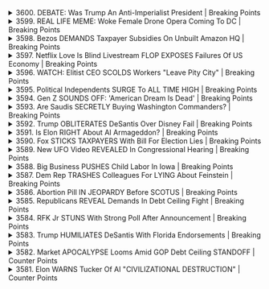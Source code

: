 <details>
<summary>3600. DEBATE: Was Trump An Anti-Imperialist President | Breaking Points</summary><br>

<a href="https://www.youtube.com/watch?v=Il1sfT7ptCo" target="_blank">
    <img src="https://img.youtube.com/vi/Il1sfT7ptCo/maxresdefault.jpg" 
        alt="[Youtube]" width="200">
</a>

# DEBATE: Was Trump An Anti-Imperialist President | Breaking Points


</details>

<details>
<summary>3599. REAL LIFE MEME: Woke Female Drone Opera Coming To DC | Breaking Points</summary><br>

<a href="https://www.youtube.com/watch?v=MDR91pdwIUo" target="_blank">
    <img src="https://img.youtube.com/vi/MDR91pdwIUo/maxresdefault.jpg" 
        alt="[Youtube]" width="200">
</a>

# REAL LIFE MEME: Woke Female Drone Opera Coming To DC | Breaking Points


</details>

<details>
<summary>3598. Bezos DEMANDS Taxpayer Subsidies On Unbuilt Amazon HQ | Breaking Points</summary><br>

<a href="https://www.youtube.com/watch?v=0MwKdbNE0aE" target="_blank">
    <img src="https://img.youtube.com/vi/0MwKdbNE0aE/maxresdefault.jpg" 
        alt="[Youtube]" width="200">
</a>

# Bezos DEMANDS Taxpayer Subsidies On Unbuilt Amazon HQ | Breaking Points


</details>

<details>
<summary>3597. Netflix Love Is Blind Livestream FLOP EXPOSES Failures Of US Economy | Breaking Points</summary><br>

<a href="https://www.youtube.com/watch?v=mGfUN91QLEY" target="_blank">
    <img src="https://img.youtube.com/vi/mGfUN91QLEY/maxresdefault.jpg" 
        alt="[Youtube]" width="200">
</a>

# Netflix Love Is Blind Livestream FLOP EXPOSES Failures Of US Economy | Breaking Points


</details>

<details>
<summary>3596. WATCH: Elitist CEO SCOLDS Workers "Leave Pity City" | Breaking Points</summary><br>

<a href="https://www.youtube.com/watch?v=qlGZazLqftg" target="_blank">
    <img src="https://img.youtube.com/vi/qlGZazLqftg/maxresdefault.jpg" 
        alt="[Youtube]" width="200">
</a>

# WATCH: Elitist CEO SCOLDS Workers "Leave Pity City" | Breaking Points


</details>

<details>
<summary>3595. Political Independents SURGE To ALL TIME HIGH | Breaking Points</summary><br>

<a href="https://www.youtube.com/watch?v=dW1Ebao91xg" target="_blank">
    <img src="https://img.youtube.com/vi/dW1Ebao91xg/maxresdefault.jpg" 
        alt="[Youtube]" width="200">
</a>

# Political Independents SURGE To ALL TIME HIGH | Breaking Points


</details>

<details>
<summary>3594. Gen Z SOUNDS OFF: 'American Dream Is Dead' | Breaking Points</summary><br>

<a href="https://www.youtube.com/watch?v=QzhsN-4eoZs" target="_blank">
    <img src="https://img.youtube.com/vi/QzhsN-4eoZs/maxresdefault.jpg" 
        alt="[Youtube]" width="200">
</a>

# Gen Z SOUNDS OFF: 'American Dream Is Dead' | Breaking Points


</details>

<details>
<summary>3593. Are Saudis SECRETLY Buying Washington Commanders? | Breaking Points</summary><br>

<a href="https://www.youtube.com/watch?v=ieGoPlDi3H8" target="_blank">
    <img src="https://img.youtube.com/vi/ieGoPlDi3H8/maxresdefault.jpg" 
        alt="[Youtube]" width="200">
</a>

# Are Saudis SECRETLY Buying Washington Commanders? | Breaking Points


</details>

<details>
<summary>3592. Trump OBLITERATES DeSantis Over Disney Fail | Breaking Points</summary><br>

<a href="https://www.youtube.com/watch?v=HHclrSHXrZk" target="_blank">
    <img src="https://img.youtube.com/vi/HHclrSHXrZk/maxresdefault.jpg" 
        alt="[Youtube]" width="200">
</a>

# Trump OBLITERATES DeSantis Over Disney Fail | Breaking Points


</details>

<details>
<summary>3591. Is Elon RIGHT About AI Armageddon? | Breaking Points</summary><br>

<a href="https://www.youtube.com/watch?v=cWy9TsmXzxE" target="_blank">
    <img src="https://img.youtube.com/vi/cWy9TsmXzxE/maxresdefault.jpg" 
        alt="[Youtube]" width="200">
</a>

# Is Elon RIGHT About AI Armageddon? | Breaking Points


</details>

<details>
<summary>3590. Fox STICKS TAXPAYERS With Bill For Election Lies | Breaking Points</summary><br>

<a href="https://www.youtube.com/watch?v=LkYyKDd9LJU" target="_blank">
    <img src="https://img.youtube.com/vi/LkYyKDd9LJU/maxresdefault.jpg" 
        alt="[Youtube]" width="200">
</a>

# Fox STICKS TAXPAYERS With Bill For Election Lies | Breaking Points


</details>

<details>
<summary>3589. New UFO Video REVEALED In Congressional Hearing | Breaking Points</summary><br>

<a href="https://www.youtube.com/watch?v=Xwr13QfL4Ys" target="_blank">
    <img src="https://img.youtube.com/vi/Xwr13QfL4Ys/maxresdefault.jpg" 
        alt="[Youtube]" width="200">
</a>

# New UFO Video REVEALED In Congressional Hearing | Breaking Points


</details>

<details>
<summary>3588. Big Business PUSHES Child Labor In Iowa | Breaking Points</summary><br>

<a href="https://www.youtube.com/watch?v=wlkwIec0JBs" target="_blank">
    <img src="https://img.youtube.com/vi/wlkwIec0JBs/maxresdefault.jpg" 
        alt="[Youtube]" width="200">
</a>

# Big Business PUSHES Child Labor In Iowa | Breaking Points


</details>

<details>
<summary>3587. Dem Rep TRASHES Colleagues For LYING About Feinstein | Breaking Points</summary><br>

<a href="https://www.youtube.com/watch?v=FcnX32ZSh88" target="_blank">
    <img src="https://img.youtube.com/vi/FcnX32ZSh88/maxresdefault.jpg" 
        alt="[Youtube]" width="200">
</a>

# Dem Rep TRASHES Colleagues For LYING About Feinstein | Breaking Points


</details>

<details>
<summary>3586. Abortion Pill IN JEOPARDY Before SCOTUS | Breaking Points</summary><br>

<a href="https://www.youtube.com/watch?v=g5SN9ed5Lxw" target="_blank">
    <img src="https://img.youtube.com/vi/g5SN9ed5Lxw/maxresdefault.jpg" 
        alt="[Youtube]" width="200">
</a>

# Abortion Pill IN JEOPARDY Before SCOTUS | Breaking Points


</details>

<details>
<summary>3585. Republicans REVEAL Demands In Debt Ceiling Fight | Breaking Points</summary><br>

<a href="https://www.youtube.com/watch?v=dwb6MWk88ys" target="_blank">
    <img src="https://img.youtube.com/vi/dwb6MWk88ys/maxresdefault.jpg" 
        alt="[Youtube]" width="200">
</a>

# Republicans REVEAL Demands In Debt Ceiling Fight | Breaking Points


</details>

<details>
<summary>3584. RFK Jr STUNS With Strong Poll After Announcement | Breaking Points</summary><br>

<a href="https://www.youtube.com/watch?v=LXkBxXnV3dI" target="_blank">
    <img src="https://img.youtube.com/vi/LXkBxXnV3dI/maxresdefault.jpg" 
        alt="[Youtube]" width="200">
</a>

# RFK Jr STUNS With Strong Poll After Announcement | Breaking Points


</details>

<details>
<summary>3583. Trump HUMILIATES DeSantis With Florida Endorsements | Breaking Points</summary><br>

<a href="https://www.youtube.com/watch?v=rsLOMSdmx5I" target="_blank">
    <img src="https://img.youtube.com/vi/rsLOMSdmx5I/maxresdefault.jpg" 
        alt="[Youtube]" width="200">
</a>

# Trump HUMILIATES DeSantis With Florida Endorsements | Breaking Points


</details>

<details>
<summary>3582. Market APOCALYPSE Looms Amid GOP Debt Ceiling STANDOFF | Counter Points</summary><br>

<a href="https://www.youtube.com/watch?v=UkIL1qOA44s" target="_blank">
    <img src="https://img.youtube.com/vi/UkIL1qOA44s/maxresdefault.jpg" 
        alt="[Youtube]" width="200">
</a>

# Market APOCALYPSE Looms Amid GOP Debt Ceiling STANDOFF | Counter Points


</details>

<details>
<summary>3581. Elon WARNS Tucker Of AI "CIVILIZATIONAL DESTRUCTION" | Counter Points</summary><br>

<a href="https://www.youtube.com/watch?v=MG20BKXwdXs" target="_blank">
    <img src="https://img.youtube.com/vi/MG20BKXwdXs/maxresdefault.jpg" 
        alt="[Youtube]" width="200">
</a>

# Elon WARNS Tucker Of AI "CIVILIZATIONAL DESTRUCTION" | Counter Points


</details>

